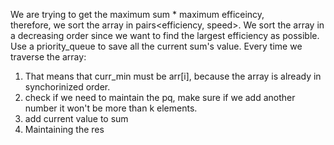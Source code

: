 We are trying to get the maximum sum * maximum efficeincy,  
therefore, we sort the array in pairs<efficiency, speed>.
We sort the array in a decreasing order since we want to find the largest efficiency as possible.
Use a priority_queue to save all the current sum's value.
Every time we traverse the array:
1.  That means that curr_min must be arr[i], because the array is already in synchorinized order.
2.  check if we need to maintain the pq, make sure if we add another number it won't be more than k elements.
3.  add current value to sum
4.  Maintaining the res
